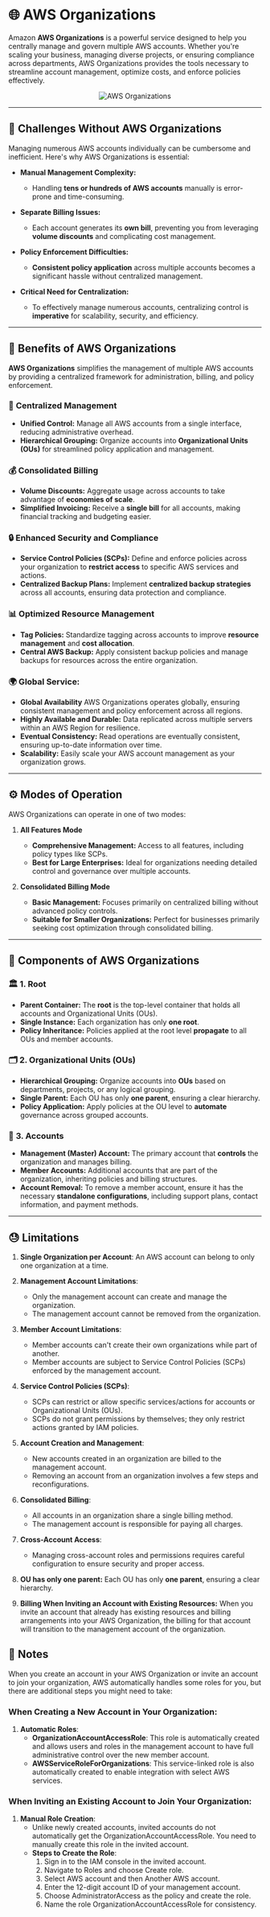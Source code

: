 # 🌐 **AWS Organizations**

Amazon **AWS Organizations** is a powerful service designed to help you centrally manage and govern multiple AWS accounts. Whether you're scaling your business, managing diverse projects, or ensuring compliance across departments, AWS Organizations provides the tools necessary to streamline account management, optimize costs, and enforce policies effectively.

<div align="center">
  <img src="images/aws-organizations.png" alt="AWS Organizations" />
</div>

---

## 🚫 **Challenges Without AWS Organizations**

Managing numerous AWS accounts individually can be cumbersome and inefficient. Here's why AWS Organizations is essential:

- **Manual Management Complexity:**

  - Handling **tens or hundreds of AWS accounts** manually is error-prone and time-consuming.

- **Separate Billing Issues:**

  - Each account generates its **own bill**, preventing you from leveraging **volume discounts** and complicating cost management.

- **Policy Enforcement Difficulties:**

  - **Consistent policy application** across multiple accounts becomes a significant hassle without centralized management.

- **Critical Need for Centralization:**
  - To effectively manage numerous accounts, centralizing control is **imperative** for scalability, security, and efficiency.

---

## 🌟 **Benefits of AWS Organizations**

**AWS Organizations** simplifies the management of multiple AWS accounts by providing a centralized framework for administration, billing, and policy enforcement.

### 💼 **Centralized Management**

- **Unified Control:** Manage all AWS accounts from a single interface, reducing administrative overhead.
- **Hierarchical Grouping:** Organize accounts into **Organizational Units (OUs)** for streamlined policy application and management.

### 💰 **Consolidated Billing**

- **Volume Discounts:** Aggregate usage across accounts to take advantage of **economies of scale**.
- **Simplified Invoicing:** Receive a **single bill** for all accounts, making financial tracking and budgeting easier.

### 🔒 **Enhanced Security and Compliance**

- **Service Control Policies (SCPs):** Define and enforce policies across your organization to **restrict access** to specific AWS services and actions.
- **Centralized Backup Plans:** Implement **centralized backup strategies** across all accounts, ensuring data protection and compliance.

### 📊 **Optimized Resource Management**

- **Tag Policies:** Standardize tagging across accounts to improve **resource management** and **cost allocation**.
- **Central AWS Backup:** Apply consistent backup policies and manage backups for resources across the entire organization.

### **🌍 Global Service:**

- **Global Availability** AWS Organizations operates globally, ensuring consistent management and policy enforcement across all regions.
- **Highly Available and Durable:** Data replicated across multiple servers within an AWS Region for resilience.
- **Eventual Consistency:** Read operations are eventually consistent, ensuring up-to-date information over time.
- **Scalability:** Easily scale your AWS account management as your organization grows.

---

## ⚙️ **Modes of Operation**

AWS Organizations can operate in one of two modes:

1. **All Features Mode**

   - **Comprehensive Management:** Access to all features, including policy types like SCPs.
   - **Best for Large Enterprises:** Ideal for organizations needing detailed control and governance over multiple accounts.

2. **Consolidated Billing Mode**
   - **Basic Management:** Focuses primarily on centralized billing without advanced policy controls.
   - **Suitable for Smaller Organizations:** Perfect for businesses primarily seeking cost optimization through consolidated billing.

---

## 🧩 **Components of AWS Organizations**

### 🏛️ **1. Root**

- **Parent Container:** The **root** is the top-level container that holds all accounts and Organizational Units (OUs).
- **Single Instance:** Each organization has only **one root**.
- **Policy Inheritance:** Policies applied at the root level **propagate** to all OUs and member accounts.

### 🗂️ **2. Organizational Units (OUs)**

- **Hierarchical Grouping:** Organize accounts into **OUs** based on departments, projects, or any logical grouping.
- **Single Parent:** Each OU has only **one parent**, ensuring a clear hierarchy.
- **Policy Application:** Apply policies at the OU level to **automate** governance across grouped accounts.

### 👥 **3. Accounts**

- **Management (Master) Account:** The primary account that **controls** the organization and manages billing.
- **Member Accounts:** Additional accounts that are part of the organization, inheriting policies and billing structures.
- **Account Removal:** To remove a member account, ensure it has the necessary **standalone configurations**, including support plans, contact information, and payment methods.

---

## 😓 **Limitations**

1. **Single Organization per Account**: An AWS account can belong to only one organization at a time.
2. **Management Account Limitations**:
   - Only the management account can create and manage the organization.
   - The management account cannot be removed from the organization.
3. **Member Account Limitations**:
   - Member accounts can't create their own organizations while part of another.
   - Member accounts are subject to Service Control Policies (SCPs) enforced by the management account.
4. **Service Control Policies (SCPs)**:
   - SCPs can restrict or allow specific services/actions for accounts or Organizational Units (OUs).
   - SCPs do not grant permissions by themselves; they only restrict actions granted by IAM policies.
5. **Account Creation and Management**:
   - New accounts created in an organization are billed to the management account.
   - Removing an account from an organization involves a few steps and reconfigurations.
6. **Consolidated Billing**:
   - All accounts in an organization share a single billing method.
   - The management account is responsible for paying all charges.
7. **Cross-Account Access**:
   - Managing cross-account roles and permissions requires careful configuration to ensure security and proper access.
8. **OU has only one parent:** Each OU has only **one parent**, ensuring a clear hierarchy.

9. **Billing When Inviting an Account with Existing Resources:** When you invite an account that already has existing resources and billing arrangements into your AWS Organization, the billing for that account will transition to the management account of the organization.

## 📒 **Notes**

When you create an account in your AWS Organization or invite an account to join your organization, AWS automatically handles some roles for you, but there are additional steps you might need to take:

### When Creating a New Account in Your Organization:

1. **Automatic Roles**:
   - **OrganizationAccountAccessRole**: This role is automatically created and allows users and roles in the management account to have full administrative control over the new member account.
   - **AWSServiceRoleForOrganizations**: This service-linked role is also automatically created to enable integration with select AWS services.

### When Inviting an Existing Account to Join Your Organization:

1. **Manual Role Creation**:
   - Unlike newly created accounts, invited accounts do not automatically get the OrganizationAccountAccessRole. You need to manually create this role in the invited account.
   - **Steps to Create the Role**:
     1. Sign in to the IAM console in the invited account.
     2. Navigate to Roles and choose Create role.
     3. Select AWS account and then Another AWS account.
     4. Enter the 12-digit account ID of your management account.
     5. Choose AdministratorAccess as the policy and create the role.
     6. Name the role OrganizationAccountAccessRole for consistency.
